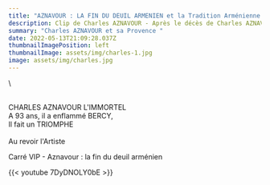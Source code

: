 ```yaml
---
title: "AZNAVOUR : LA FIN DU DEUIL ARMENIEN et la Tradition Arménienne "
description: Clip de Charles AZNAVOUR - Après le décès de Charles AZNAVOUR
summary: "Charles AZNAVOUR et sa Provence "
date: 2022-05-13T21:09:28.037Z
thumbnailImagePosition: left
thumbnailImage: assets/img/charles-1.jpg
image: assets/img/charles.jpg
---
```

<!--StartFragment-->\
\
CHARLES AZNAVOUR L'IMMORTEL \
A 93 ans, il a enflammé BERCY, \
Il fait un TRIOMPHE \
\
Au revoir l'Artiste 

Carré VIP - Aznavour : la fin du deuil arménien

{{< youtube 7DyDNOLY0bE >}}

<!--EndFragment-->